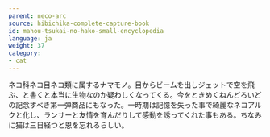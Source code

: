 ```yaml
---
parent: neco-arc
source: hibichika-complete-capture-book
id: mahou-tsukai-no-hako-small-encyclopedia
language: ja
weight: 37
category:
- cat
---
```


ネコ科ネコ目ネコ類に属するナマモノ。目からビームを出しジェットで空を飛ぶ、と書くと本当に生物なのか疑わしくなってくる。今をときめくねんどろいどの記念すべき第一弾商品にもなった。一時期は記憶を失った事で綺麗なネコアルクと化し、ランサーと友情を育んだりして感動を誘ってくれた事もある。ちなみに猫は三日経つと恩を忘れるらしい。
